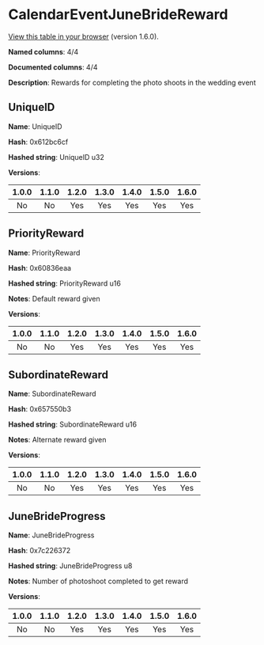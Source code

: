 # CalendarEventJuneBrideReward
[View this table in your browser](CalendarEventJuneBrideReward-value.md) (version 1.6.0).

**Named columns**: 4/4

**Documented columns**: 4/4

**Description**: Rewards for completing the photo shoots in the wedding event
## UniqueID

**Name**: UniqueID

**Hash**: 0x612bc6cf

**Hashed string**: UniqueID u32

**Versions**: 

 | 1.0.0 | 1.1.0 | 1.2.0 | 1.3.0 | 1.4.0 | 1.5.0 | 1.6.0
|:--:|:--:|:--:|:--:|:--:|:--:|:--:|
| No | No | Yes | Yes | Yes | Yes | Yes| 


## PriorityReward

**Name**: PriorityReward

**Hash**: 0x60836eaa

**Hashed string**: PriorityReward u16

**Notes**: Default reward given

**Versions**: 

 | 1.0.0 | 1.1.0 | 1.2.0 | 1.3.0 | 1.4.0 | 1.5.0 | 1.6.0
|:--:|:--:|:--:|:--:|:--:|:--:|:--:|
| No | No | Yes | Yes | Yes | Yes | Yes| 


## SubordinateReward

**Name**: SubordinateReward

**Hash**: 0x657550b3

**Hashed string**: SubordinateReward u16

**Notes**: Alternate reward given

**Versions**: 

 | 1.0.0 | 1.1.0 | 1.2.0 | 1.3.0 | 1.4.0 | 1.5.0 | 1.6.0
|:--:|:--:|:--:|:--:|:--:|:--:|:--:|
| No | No | Yes | Yes | Yes | Yes | Yes| 


## JuneBrideProgress

**Name**: JuneBrideProgress

**Hash**: 0x7c226372

**Hashed string**: JuneBrideProgress u8

**Notes**: Number of photoshoot completed to get reward

**Versions**: 

 | 1.0.0 | 1.1.0 | 1.2.0 | 1.3.0 | 1.4.0 | 1.5.0 | 1.6.0
|:--:|:--:|:--:|:--:|:--:|:--:|:--:|
| No | No | Yes | Yes | Yes | Yes | Yes| 


